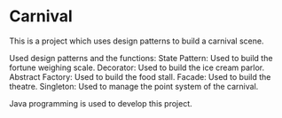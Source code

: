 # Carnival

This is a project which uses design patterns to build a carnival scene.

Used design patterns and the functions:
State Pattern: Used to build the fortune weighing scale.
Decorator: Used to build the ice cream parlor.
Abstract Factory: Used to build the food stall.
Facade: Used to build the theatre.
Singleton: Used to manage the point system of the carnival.

Java programming is used to develop this project.
